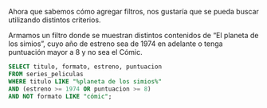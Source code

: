 Ahora que sabemos cómo agregar filtros, nos gustaría que se pueda buscar utilizando distintos criterios. 

Armamos un filtro donde se muestran distintos contenidos de “El planeta de los simios”, cuyo año de estreno sea de 1974 en adelante o tenga puntuación mayor a 8 y no sea el Cómic. 

```sql
SELECT titulo, formato, estreno, puntuacion
FROM series_peliculas
WHERE titulo LIKE "%planeta de los simios%"
AND (estreno >= 1974 OR puntuacion >= 8) 
AND NOT formato LIKE "cómic";
```

<div
  class='mu-sql-table'
  data-name='series_peliculas'
  data-columns='[{"name": "id_contenido", "pk": true}, "titulo", "formato", "creador", "estreno", "puntuacion"]'
  data-rows='[
    [1, "El planeta de los simios", "Novela", "Pierre Boulle", 1963, 9.8], 
    [2, "El planeta de los simios", "Película", "Franklin Schaffner", 1968, 7.9],
    [3, "Escape del plantea de los simios", "Película", "Arthur P. Jacobs", 1971, 6.5],
    [4, "Conquista del planeta de los simios", "Película", "Arthur P. Jacobs", 1972, 6.7], 
    [5, "La batalla por el planeta de los simios", "Película", "Arthur P. Jacobs", 1973, 8.6],
    [6, "El planeta de los simios", "Serie", "	Mort Abraham", 1974, 7],
    [7, "Regreso al planeta de los simios", "Serie", "DePatie-Freleng Enterprises", 1975, 7.4],
    [8, "El planeta de los simios", "Cómic", "El planeta de los simios franquicia", 1975, 8.2],
    [9, "El planeta de los simios", "Película", "Tim Burton", 2001, 8],
    [10, "El planeta de los simios: evolución", "Película", "Rupert Wyatt", 2011, 7.8],
    [11, "El planeta de los simios: confrontación", "Película", "Matt Reeves", 2014, 9], 
    [12, "La guerra del planeta de los simios", "Película", "Matt Reeves", 2017, 9.5]
  ]'>
</div>